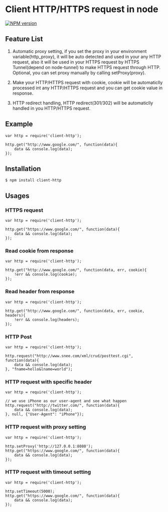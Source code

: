 # Client HTTP/HTTPS request in node

[![NPM version](https://badge.fury.io/js/client-http.png)](http://badge.fury.io/js/client-http)

## Feature List

1. Automatic proxy setting, if you set the proxy in your environment variable(http_proxy), it will be auto detected and used in your any HTTP request, also it will be used in your HTTPS request by HTTPS Tunnel(depend on node-tunnel) to make HTTPS request through HTTP. Optional, you can set proxy manually by calling setProxy(proxy).

2. Make your HTTP/HTTPS request with cookie, cookie will be automaticlly processed int any HTTP/HTTPS request and you can get cookie value in response.

3. HTTP redirect handling, HTTP redirect(301/302) will be automaticlly handled in you HTTP/HTTPS request.

## Example
    
    var http = require('client-http');

    http.get("http://www.google.com/", function(data){
        data && console.log(data);
    });

## Installation

    $ npm install client-http

## Usages

### HTTPS request

    var http = require('client-http');

    http.get("https://www.google.com/", function(data){
        data && console.log(data);
    });

### Read cookie from response

    var http = require('client-http');

    http.get("http://www.google.com/", function(data, err, cookie){
        !err && console.log(cookie);
    });

### Read header from response

    var http = require('client-http');

    http.get("http://www.google.com/", function(data, err, cookie, headers){
        !err && console.log(headers);
    });

### HTTP Post

    var http = require('client-http');

    http.request("http://www.snee.com/xml/crud/posttest.cgi", function(data){
        data && console.log(data);
    }, "fname=hello&lname=world");

### HTTP request with specific header

    var http = require('client-http');

    // we use iPhone as our user-agent and see what happen
    http.request("http://twitter.com/", function(data){
        data && console.log(data);
    }, null, {"User-Agent": "iPhone"});

### HTTP request with proxy setting

    var http = require('client-http');
    
    http.setProxy('http://127.0.0.1:8080');
    http.get("https://www.google.com/", function(data){
        data && console.log(data);
    });

### HTTP request with timeout setting

    var http = require('client-http');
   
    http.setTimeout(5000);
    http.get("https://www.google.com/", function(data){
        data && console.log(data);
    });
